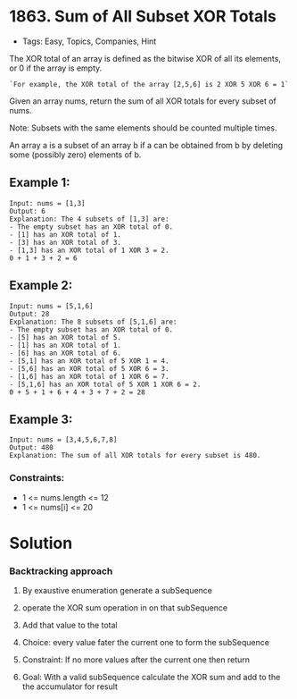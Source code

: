 # 1863. Sum of All Subset XOR Totals

- Tags: Easy, Topics, Companies, Hint

The XOR total of an array is defined as the bitwise XOR of all its elements, or 0 if the array is empty.

    `For example, the XOR total of the array [2,5,6] is 2 XOR 5 XOR 6 = 1`

Given an array nums, return the sum of all XOR totals for every subset of nums. 

Note: Subsets with the same elements should be counted multiple times.

An array a is a subset of an array b if a can be obtained from b by deleting some (possibly zero) elements of b.

## Example 1:
```
Input: nums = [1,3]
Output: 6
Explanation: The 4 subsets of [1,3] are:
- The empty subset has an XOR total of 0.
- [1] has an XOR total of 1.
- [3] has an XOR total of 3.
- [1,3] has an XOR total of 1 XOR 3 = 2.
0 + 1 + 3 + 2 = 6
```

## Example 2:

```
Input: nums = [5,1,6]
Output: 28
Explanation: The 8 subsets of [5,1,6] are:
- The empty subset has an XOR total of 0.
- [5] has an XOR total of 5.
- [1] has an XOR total of 1.
- [6] has an XOR total of 6.
- [5,1] has an XOR total of 5 XOR 1 = 4.
- [5,6] has an XOR total of 5 XOR 6 = 3.
- [1,6] has an XOR total of 1 XOR 6 = 7.
- [5,1,6] has an XOR total of 5 XOR 1 XOR 6 = 2.
0 + 5 + 1 + 6 + 4 + 3 + 7 + 2 = 28
```

## Example 3:

```
Input: nums = [3,4,5,6,7,8]
Output: 480
Explanation: The sum of all XOR totals for every subset is 480.
```

### Constraints:

- 1 <= nums.length <= 12
- 1 <= nums[i] <= 20


# Solution


### Backtracking approach

1. By exaustive enumeration generate a subSequence
2. operate the XOR sum operation in on that subSequence
3. Add that value to the total


1. Choice: every value fater the current one to form the subSequence
2. Constraint: If no more values after the current one then return 
3. Goal: With a valid subSequence calculate the XOR sum and add to the the accumulator for result
